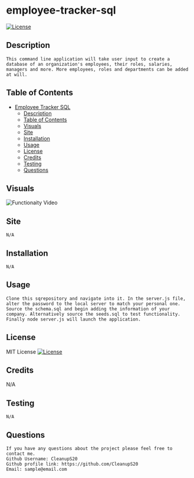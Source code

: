 # employee-tracker-sql
  [![License](https://img.shields.io/badge/License-MIT-blue.svg)](https://opensource.org/licenses/MIT)
  
## Description
    This command line application will take user input to create a database of an organization's employees, their roles, salaries, managers and more. More employees, roles and departments can be added at will.
  
## Table of Contents
- [Employee Tracker SQL](#employee-tracker-sql)
  - [Description](#description)
  - [Table of Contents](#table-of-contents)
  - [Visuals](#visuals)
  - [Site](#site)
  - [Installation](#installation)
  - [Usage](#usage)
  - [License](#license)
  - [Credits](#credits)
  - [Testing](#testing)
  - [Questions](#questions)
 
## Visuals

![Functionaity Video](https://drive.google.com/file/d/1ls9yKF-VOg6TiPh0DHMHj65LaDrU6M-s/view)

## Site

    N/A

## Installation
    N/A
## Usage

    Clone this sqrepository and navigate into it. In the server.js file, alter the password to the local server to match your personal one. Source the schema.sql and begin adding the information of your company. Alternatively source the seeds.sql to test functionality. Finally node server.js will launch the application.
  
## License
  MIT License
  [![License](https://img.shields.io/badge/License-MIT-blue.svg)](https://opensource.org/licenses/https://img.shields.io/badge/License-MIT-blue.svg)
  
## Credits

  N/A

## Testing
    N/A

## Questions
    If you have any questions about the project please feel free to contact me.
    Github Username: CleanupS20
    Github profile link: https://github.com/CleanupS20
    Email: sample@email.com

